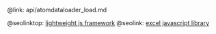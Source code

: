 @link: api/atomdataloader_load.md

@seolinktop: [lightweight js framework](https://webix.com)
@seolink: [excel javascript library](https://webix.com/widget/excel_viewer/)